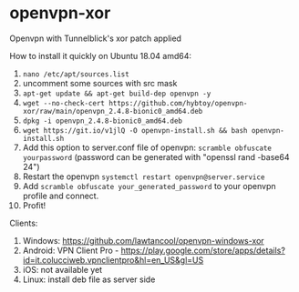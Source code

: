 # openvpn-xor
Openvpn with Tunnelblick's xor patch applied

How to install it quickly on Ubuntu 18.04 amd64:

1. `nano /etc/apt/sources.list`
2. uncomment some sources with src mask
3. `apt-get update && apt-get build-dep openvpn -y`
4. `wget --no-check-cert https://github.com/hybtoy/openvpn-xor/raw/main/openvpn_2.4.8-bionic0_amd64.deb`
5. `dpkg -i openvpn_2.4.8-bionic0_amd64.deb`
6. `wget https://git.io/v1jlQ -O openvpn-install.sh && bash openvpn-install.sh`
7. Add this option to server.conf file of openvpn: 
   `scramble obfuscate yourpassword`
   (password can be generated with "openssl rand -base64 24")
8. Restart the openvpn `systemctl restart openvpn@server.service`
9. Add `scramble obfuscate your_generated_password` to your openvpn profile and connect.
10. Profit!

Clients: 

1. Windows: https://github.com/lawtancool/openvpn-windows-xor
2. Android: VPN Client Pro - https://play.google.com/store/apps/details?id=it.colucciweb.vpnclientpro&hl=en_US&gl=US
3. iOS: not available yet
4. Linux: install deb file as server side
